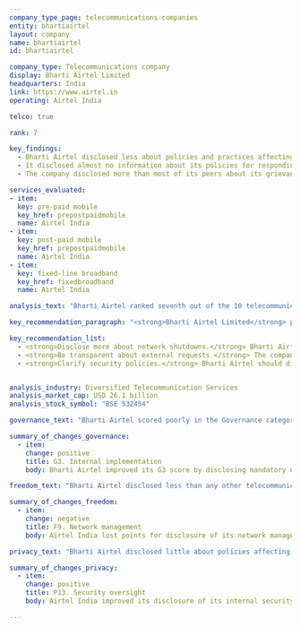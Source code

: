 ```yaml
---
company_type_page: telecommunications-companies
entity: bhartiairtel
layout: company
name: bhartiairtel
id: bhartiairtel

company_type: Telecommunications company
display: Bharti Airtel Limited
headquarters: India
link: https://www.airtel.in
operating: Airtel India

telco: true

rank: 7

key_findings:
  - Bharti Airtel disclosed less about policies and practices affecting freedom of expression and privacy than most other telecommunications companies evaluated.
  - It disclosed almost no information about its policies for responding to network shutdown demands from the Indian government, despite the increasing number of these types of requests and the significant human rights risks they pose.
  - The company disclosed more than most of its peers about its grievance and remedy mechanisms, since Indian law requires companies to offer users redress.

services_evaluated:
- item:
  key: pre-paid mobile
  key_href: prepostpaidmobile
  name: Airtel India
- item:
  key: post-paid mobile
  key_href: prepostpaidmobile
  name: Airtel India
- item:
  key: fixed-line broadband
  key_href: fixedbroadband
  name: Airtel India

analysis_text: "Bharti Airtel ranked seventh out of the 10 telecommunications companies, disclosing less than most of its peers about policies and practices affecting freedom of expression and privacy. The company made a slight improvement to its privacy commitments by disclosing employee training on security practices and that it monitors employee access to user information. Notably, Bharti Airtel received one of the highest scores in the Index for its grievance and remedy mechanisms (G6), as <a href=\"http://meity.gov.in/sites/upload_files/dit/files/GSR313E_10511(1).pdf\" target=\"_blank\">Indian law</a> requires service providers to have redress mechanisms in place. However, the company continued to disclose less than any other telecommunications company in the Index about policies affecting freedom of expression. <a href=\"https://freedomhouse.org/report/freedom-net/2017/india\" target=\"_blank\">Freedom House</a> rates the internet environment in India as “Partly Free,” noting a sharp increase in the number of government orders to shutdown networks. Still, the company disclosed little about its policies for responding to these types of government demands. While Indian law prevents companies from disclosing information about specific government content restriction and shutdown orders, there are no legal obstacles preventing companies from disclosing policies for responding to these requests or from having a policy of notifying users about these actions."

key_recommendation_paragraph: "<strong>Bharti Airtel Limited</strong> provides telecommunication systems and services worldwide, including in India, South Asia, and Africa. The group delivers a variety of fixed and mobile voice and data telecommunications services across these markets."

key_recommendation_list:
  - <strong>Disclose more about network shutdowns.</strong> Bharti Airtel should disclose information about its policies and practices for handling government demands to shut down networks, and commit to push back on such requests.
  - <strong>Be transparent about external requests.</strong> The company should disclose information about its processes for responding to government and private requests to block content or restrict accounts and to hand over user information.
  - <strong>Clarify security policies.</strong> Bharti Airtel should disclose more about its security policies and practices, including its processes for responding to data breaches.


analysis_industry: Diversified Telecommunication Services
analysis_market_cap: USD 26.1 billion
analysis_stock_symbol: "BSE 532454"

governance_text: "Bharti Airtel scored poorly in the Governance category, placing in the bottom half of all telecommunications companies evaluated. While it has a <a href=\"http://www.airtel.in/sustainability-file/home.html\" target=\"_blank\">corporate social responsibility program</a> that stresses the importance of a “responsible business approach” addressing “every dimension of how business operates in the social, cultural, and economic environment,” the company demonstrated weak commitments to users’ freedom of expression and privacy rights. While scoring less than most other telecommunications companies on all governance indicators, it outperformed most of its peers on disclosure of grievance and remedy mechanisms (G6). Notably, Bharti Airtel tied for second place with Vodafone for grievance and remedy mechanisms (G6), as <a href=\"http://meity.gov.in/sites/upload_files/dit/files/GSR313E_10511(1).pdf\" target=\"_blank\">Indian law requires service providers to have grievance officers and redress mechanisms in place.</a>"

summary_of_changes_governance:
  - item:
    change: positive
    title: G3. Internal implementation
    body: Bharti Airtel improved its G3 score by disclosing mandatory employee training on security issues, however, it was not clear if this program covers a broader range of privacy issues which go beyond data security concerns.

freedom_text: "Bharti Airtel disclosed less than any other telecommunications company about policies affecting freedom of expression. <br /><br /><strong>Content and account restrictions:</strong> Like most of its peers, Bharti Airtel disclosed nothing about how it handles and complies with government and private requests to restrict content or accounts (F5-F7). <a href=\"http://cis-india.org/internet-governance/resources/information-technology-procedure-and-safeguards-for-blocking-for-access-of-information-by-public-rules-2009\" target=\"_blank\">Indian law</a> forbids disclosure of specific government orders to block content, but nothing prevents companies from disclosing processes for handling these types of requests, or from having a clear policy of notifying users when they restrict or block content that users publish, transmit, or attempt to access (F8). <br /><br /><strong>Network management and shutdowns:</strong> Airtel India disclosed little information about its network management policies (F9) or about its policies and practices related to network shutdowns (F10). While <a href=\"http://dot.gov.in/sites/default/files/internet-licence-dated%2016-10-2007_0.pdf\" target=\"_blank\">Indian law</a> prevents companies from disclosing information about specific government shutdown orders, there is no legal obstacle to disclosing company policies for evaluating and responding to shutdown requests, or from having a policy to notify users about shutdowns.<br /><br /><strong>Identity policy:</strong> Airtel India disclosed that it requires all pre-paid users to provide government-issued identification (F11), as <a href=\"http://www.dot.gov.in/access-services/subscriber-verification\" target=\"_blank\">required by law</a>."

summary_of_changes_freedom:
  - item:
    change: negative
    title: F9. Network management
    body: Airtel India lost points for disclosure of its network management practices, since its previously disclosed zero rating program was no longer in effect and researchers could not locate any updated disclosure for its post-paid mobile service.

privacy_text: "Bharti Airtel disclosed little about policies affecting users’ privacy, disclosing more than only MTN, Etisalat, and Ooredoo, the lowest-scoring companies in this category.<br /><br /><strong>Handling of user information:</strong> Airtel India disclosed less than most other telecommunications companies about how it handles user information, but more than MTN South Africa, Etisalat UAE, and Ooredoo Qatar (P3-P8). It disclosed some information about what types of user information it collects, shares, and for what purpose (P3, P4, P5), but nothing about how long it retains this information (P6). The company also failed to disclose whether it enables users to control what information about them is collected and shared, or if users can obtain the information the company holds about them (P7, P8).<br /><br /><strong>Requests for user information:</strong> Like most other telecommunications companies, Bharti Airtel disclosed little about how it handles government and private requests for user information (P10-P11). Indian law prevents companies from publishing data on government requests for user information but does not prevent them from disclosing their processes for responding to these requests. <br /><br /><strong>Security:</strong> Airtel India scored above the telecommunications company average on these indicators, on par with América Móvil’s Telcel and Orange France (P13-P18). The company slightly improved its disclosure of policies limiting employee access to user data (P13), however it offered no information about its policies for addressing security vulnerabilities (P14) or for responding to data breaches (P15)."

summary_of_changes_privacy:
  - item:
    change: positive
    title: P13. Security oversight
    body: Airtel India improved its disclosure of its internal security monitoring policies by providing more detailed information about how the company monitors and limits employees’ access to user data. 

---
```

